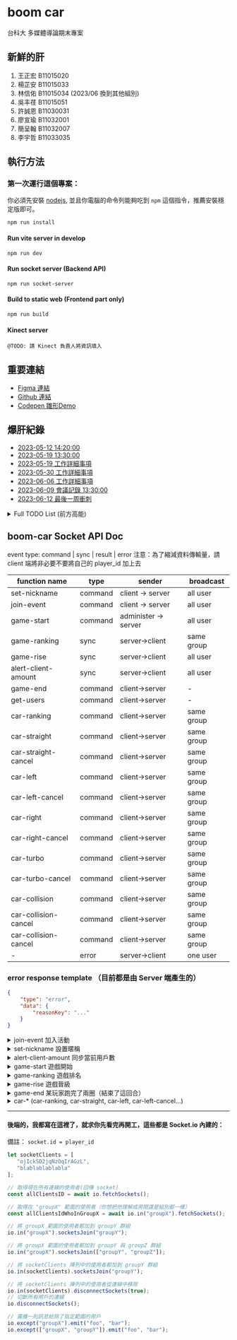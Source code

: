 # boom car
台科大 多媒體導論期末專案
## 新鮮的肝
1. 王正宏 B11015020
2. 楊芷安 B11015033
3. 林信佑 B11015034 (2023/06 換到其他組別)
4. 吳丰荏 B11015051
5. 許誠恩 B11030031
6. 廖宣瑜 B11032001
7. 簡呈翰 B11032007
8. 李宇哲 B11033035

## 執行方法
### 第一次運行這個專案：
你必須先安裝 [nodejs](https://nodejs.org/zh-cn/download), 並且你電腦的命令列能夠吃到 `npm` 這個指令，推薦安裝穩定版即可。
```shell
npm run install
```

#### Run vite server in develop
```shell
npm run dev
```
#### Run socket server (Backend API)
```shell
npm run socket-server
```
#### Build to static web (Frontend part only)
```shell
npm run build
```
#### Kinect server
```shell
@TODO: 請 Kinect 負責人將資訊填入
```

## 重要連結
- [Figma 連結](https://www.figma.com/file/0P4luMPq5JdujS5ZBNrnTK/On-the-ROAD?type=design&node-id=1%3A5&t=V1EH8cNrADojEI5P-1)
- [Github 連結](https://github.com/ChengHung-Wang/boom-car)
- [Codepen 雛形Demo](https://codepen.io/chenghung-wang/full/gOBKvPW)

## 爆肝紀錄
- [2023-05-12 14:20:00](https://hackmd.io/@cJ6It8dzQM-AxvJdVHHRpA/H1ymmUo4h/edit)
- [2023-05-19 13:30:00](https://hackmd.io/a_6VbG49QqqOhHKTgKv3qQ)
- [2023-05-19 工作詳細事項](https://hackmd.io/@cJ6It8dzQM-AxvJdVHHRpA/SJBRWKLH3)
- [2023-05-30 工作詳細事項](https://hackmd.io/@cJ6It8dzQM-AxvJdVHHRpA/rkiI5H7L2)
- [2023-06-06 工作詳細事項](https://hackmd.io/@cJ6It8dzQM-AxvJdVHHRpA/rk48dBjL3)
- [2023-06-09 會議記錄 13:30:00](https://hackmd.io/@cJ6It8dzQM-AxvJdVHHRpA/Hk-Hw4lvn)
- [2023-06-12 最後一周衝刺](https://hackmd.io/@cJ6It8dzQM-AxvJdVHHRpA/HkiDKgzD2)

<details>
<summary>
Full TODO List (前方高能)
</summary>

註記：
1. 後方數字請參考上方新鮮的肝
2. <strong style="color: #dc3545;">做完後請發 PR 並找兩位組員當 Reviewer，請每次都找不一樣的，最後一位Reviewer 如果接受 PR，請合併並刪除 branch ，並請在下面的 TODO List 打勾</strong>

```
嚴禁躺分🙃
請有決心這東西可能每禮拜花掉你10小時以上的時間。
```

### UI/UX(2, 5)

`fullDrive`
Desktop Drive, ~~iPadOS~~, iOS Safari（螢幕方向為直）

`mobile`
~~iPadOS~~, iOS Safari，所有移動設備(除平板外)須包含橫、豎畫面設計。
- [x] figma 使用
- [x] figma 專案建置
- [ ] color & component & font library
- [ ] 所有按鈕、圖標、角標、開關、單、複選匡設計樣式總覽與對應名稱(僅能為英文小寫與`-`符號)
- [x] 彈出式視窗與交互方式設計 - `fullDrive`
- [ ] Prompt style - `fullDrive`
- [x] Succsss & Error(Danger) & Warning & Info 彈出式訊息提示視窗設計 - `fullDrive`
- [x] Game logo
- [x] Game name
- [x] 遊戲流程
- [x] 遊戲初始化畫面與流程(nickname, 遊戲模式選擇等等) - `fullDrive`
- [x] 遊戲大廳(包含各個prototype) - `fullDrive`
- [ ] 新手引導(包含各個prototype) - `fullDrive`
- [ ] 遊戲畫面 - `fullDrive`
   - [x] 氮氣加速按紐 - `mobile`
   - [ ] 設定菜單
   - [x] 網路品質狀態
   - [x] 小地圖視窗
   - [x] 現在名次
   - [x] 當前時速
   - [x] 遊戲時間
   - [ ] 生命值
   - [x] Turbo 剩餘量
   - [ ] Turbo 加速效果
   - [ ] 名次變化提示
   - [ ] 碰撞效果
- [x] 遊戲結束畫面 - `fullDrive`
- [x] 跑道選擇畫面 - `fullDrive`
- [x] 搖桿設計 - `mobile`
- [x] 氮氣加速控制按鈕 - `mobile`
- [ ] 帶有進度的 Loading 動畫樣式
- [x] 純 Loading 動畫樣式
- [ ] mobile, desktop 遊戲設定畫面 - `fullDrive`
- [ ] 新手引導跑道樣式(包含指引提示，須根據不同裝置設計對應畫面) - `fullDrive`
- [x] Carmara 設定精靈 - `fullDrive`
- [ ] 性能管理精靈(解析度與 refresh fps) - `fullDrive`
- [x] 車身樣式設計工具 - `fullDrive`


### Kinect suppport(8)
- [x] 動作定義
- [x] 聲音控制相關偵測
- [x] 臉部偵測與拍照
- [ ] 傳送照片到網頁端
- [ ] 控制信號定義
- [x] 左轉偵測
- [x] 右轉偵測
- [ ] 相機角度調整
- [x] WebSocket Server
- [x] 接入控制
- [ ] Turbo 偵測

### Coding
##### 註記：
| ⎋    | ⇤    | ⇌     | ⌘    |
|------|------|-------|------|
| 架構優化 | 底層程序 | 需配合美術 | 重要觀念 |

- [x] Github 專案建置 (1) - `⌘`
- [x] Debug tips (All) - `⌘`
- [x] Project exec (All) - `⌘`
- [x] Github 操作 (All) - `⌘`
- [x] html 與 css 知識(All) - `⌘`
- [x] Vue, Pinia 學習(All) - `⌘`
- [x] API(socket) 流程(All Coding 組，請參閱 06/09 會議記錄) - `⇤`
- [x] runningConfig 與 API 制定(All Coding 組) - `⇤`
- [x] .env 遷移 (1, 3) - `⇤`
- [x] 遷移至 Vue (1, 3, 6) - `⎋` `⇤`
- [x] Vue Component 規劃 (1, 3) - `⎋` `⇤`
- [x] 遊戲變數(參數)與 Pinia 變數映射(3) - `⎋` `⇤`
- [x] 玩家車輛選擇，並能夠控制對應車輛(指定跑道上哪輛車是玩家的)(4) - `⇤`
- [x] 動態調整指定車輛的速度、方向、位置 (4) - `⇤`
- [x] bug solve - 車輛重新繪製導致無法單獨控制的問題 (All)
- [x] 取得指定車輛或所有車輛狀態(4) - `⇤`
- [x] 用戶群組策略管理功能實現 (4) - `⇤`
- [x] 後端 API 開發 (1, 4) - `⇤`
- [x] 小地圖獨立渲染畫布 (4) - `⇤`
- [x] 將 base64 圖片渲染於車身後面 (4) - `⇤`
- [x] 文字顯示由 Canvas 畫布改為 標準 HTML 顯示 (2) - `⎋` `⇤` `⇌`
- [x] Vue3 & Pinia support (響應式 DOM 支持) (1, 2) - `⎋` `⇤`
- [x] Camera, Track, Race, Car 的 Prototype to OOP (6) - `⎋` `⇤`
- [x] 剩餘的Prototype to OOP(3) - `⎋` `⇤`
- [x] Camera, Track, Race, Car 的 `var` to `let` (6) - `⎋` `⇤`
- [x] `var` to `let` (3, 6) - `⎋` `⇤`
- [x] 遊戲引擎重構（轉換到 ES6 Module 形式），並解決 EsLint 報錯(3, 6) - `⎋`
- [x] Remove all the useless args, fn，但不要移除到組員寫的 function (3, 6) - `⌘` `⇤`
- [x] Camara 視角調整工具 (6) - `⇌` `⇤`
- [x] 移動端搖桿支持 (7) - `⇌` (joyStick Branch)
- [x] 移除搖桿與刪除對應套件，並合併分支 (7)
- [x] 新增function，執行後可以讓車只使用左右轉時也可以前進，再次執行後可以取消這樣的設定(toggle)，並且有一變數可以取得當前狀態 (7)
- [x] 車與車碰撞偵測 (7) - `⇤`
- [x] 車與建築物碰撞偵測 (7) - `⇤`
- [x] 超出跑道偵測 (7) - `⇤`
- [x] 跑完一圈 callback (7) - `⇤`
- [x] 到達終點 callback (7) - `⇤`
- [x] 玩家行駛方向改變 callback(7) - `⇤`
- [x] 玩家速度改變 callback(7) - `⇤`
- [x] 移動端、Kinect 端自動前進支援(7) - `⇤`
- [x] WebSocket 支持 (1, 4, 6, 7) - `⇤`
- [ ] 多人模式同步其他玩家狀態 (6, 7)
- [x] Canvas 實時自適應渲染 (1) - `⇤`
- [x] 後端 API 規劃 (1) - `⇤`
- [x] WebSocket 指令定義 (1) - `⇤`
- [x] WebSocket 廣播模組 (1, 2) - `⇤`
- [x] 多人模式雛形：兩台車可以正常前進與停下，並且同步對方的動作 (6, 7)
- [ ] 多人模式身份可識別化 (player_id, socket.id) (6, 7)
- [ ] 多人模式 x,y,z 軸同步更新 (6, 7)
- [ ] 遊戲大廳設計實現 (1, 2) - `⇤` `⇌`
- [ ] 遊戲主畫面設計實現 (1, 2) - `⇤` `⇌`
- [ ] 遊戲結束畫面設計實現 (1, 2) - `⇤` `⇌`
- [ ] 錯誤顯示 callback 與彈窗設計實現 (1, 2) - `⇤` `⇌`
- [x] v新手跑道設計 (2) - `⇌`
- [x] 可以切換視角到指定車輛 (4) - `⇤`
- [ ] 遊戲延遲檢測工具 - `⇤`
- [ ] 設備類型偵測 (1, 2) - `⇤`

### Networking & Deploy
- [x] Domain & SSL 證書
- [ ] Socket Server 部署
- [ ] Socket Load Balancer

### Misc
- [x] 起跑位置不同的公平性問題解決方案 (6)
- [x] 遊戲規則定案 (All)
- [x] 遊戲流程圖 (2)
- [ ] i18n 多語系支援 config(1, 7)
</details>

## boom-car Socket API Doc
event type: command | sync | result | error
注意：為了縮減資料傳輸量，請 client 端將非必要不要將自己的 player_id 加上去

| function name        | type    | sender               | broadcast  |
|----------------------|---------|----------------------|------------|
| set-nickname         | command | client -> server     | all user   |
| join-event           | command | client -> server     | all user   |
| game-start           | command | administer -> server | all user   |
| game-ranking         | sync    | server->client       | same group |
| game-rise            | sync    | server->client       | all user   |
| alert-client-amount  | sync    | server->client       | all user   |
| game-end             | command | client->server       | -          |
| get-users            | command | client->server       | -          |
| car-ranking          | command | client->server       | same group |
| car-straight         | command | client->server       | same group |
| car-straight-cancel  | command | client->server       | same group |
| car-left             | command | client->server       | same group |
| car-left-cancel      | command | client->server       | same group |
| car-right            | command | client->server       | same group |
| car-right-cancel     | command | client->server       | same group |
| car-turbo            | command | client->server       | same group |
| car-turbo-cancel     | command | client->server       | same group |
| car-collision        | command | client->server       | same group |
| car-collision-cancel | command | client->server       | same group |
| car-collision-cancel | command | client->server       | same group |
| -                    | error   | server->client       | one user   |

### error response template （目前都是由 Server 端產生的）
```json
{
    "type": "error",
    "data": {
        "reasonKey": "..."
    }
}
```

<details>
  <summary>join-event 加入活動</summary>

預設活動名稱：花錢的凱子一條龍<br>
代碼：pipeline-of-richer-pay

```json
{
    "type": "command",
    "data": {
        "command": "join-event",
        "code": "pipeline-of-richer-pay"
    }
}
```

`error` 不存在的活動
```json
{
    "type": "error",
    "data": {
        "reasonKey": "ERR_EVENT_NOT_FOUND"
    }
}
```

`error` 活動尚未開始
```json
{
    "type": "error",
    "data": {
        "reasonKey": "ERR_EVENT_HAVE_NOT_START_YET"
    }
}
```

`error` 超過本次活動選手上線
```json
{
    "type": "error",
    "data": {
      "reasonKey": "ERR_OVER_CLIENT_AMOUNT"
    }
}
```
</details>

<details>
    <summary>set-nickname 設置暱稱</summary>

`command`
client send:
```json
{
    "type": "command",
    "data": {
        "command": "set-nickname",
        "nickname": "string"
    }
}
```

`error`
重複的暱稱
```json
{
    "type": "error",
    "data": {
        "reasonKey": "ERR_DUPLICATED_NICKNAME"
    }
}
```

`error`
不合法的暱稱
```json
{
    "type": "error",
    "data": {
        "reasonKey": "ERR_NICKNAME_NOT_VALID"
    }
}
```
</details>

<details>
<summary>alert-client-amount 同步當前用戶數</summary>

```json
{
  "type": "sync",
  "data": {
    "command": "alert-client-amount",
    "clientAmount": 38
  }
}
```
</details>

<details>
    <summary>game-start 遊戲開始</summary>

`command`
administer send
```json
{
    "type": "command",
    "data": {
        "command": "game-start"
    }
}
```

`error`
The game has started
```json
{
  "type": "error",
  "data": {
    "reasonKey": "ERR_GAME_HAS_STARTED"
  }
}
```

`error` 權限非法
```json
{
    "type": "error",
    "data": {
      "reasonKey": "ERR_PERMISSION_DENY"
    }
}
```

`sync`
server send to all client
註記： 服務端會根據現在的人數與場次直接分配四組，兩組，一組。members需要根據用戶所在的組別提供對應的組別名單。
rank 在這邊是指你是跑道上的第幾台車。
```json
{
    "type": "sync",
    "data": {
      "command": "game-start",
      "members":[
        {
          "nickname": "B11015020",
          "player_id": "blablablablabla",
          "rank": 0
        },
        {
          "nickname": "B11015033",
          "player_id": "ccccccccccccCat",
          "rank": 1
        }
      ]
    }
}
```

</details>

<details>
<summary>game-ranking 遊戲排名</summary>
註記：遊戲排名會在該組最後一位發送 `game-end` 後自動向客戶端發送本場遊戲的排名

`sync`
server send to all client (group by userGroup)
註記： 服務端會根據現在的人數與場次直接分配四組，兩組，一組。members需要根據用戶所在的組別提供對應的組別名單。
```json
{
    "type": "sync",
    "data": {
      "command": "game-ranking",
      "members":[
        {
          "nickname": "B11015020",
          "player_id": "blablablablabla",
          "rank": 1,
          "rise": true
        },
        {
          "nickname": "B11015033",
          "player_id": "ccccccccccccCat",
          "rank": 1,
          "rise": false
        }
      ]
    }
}
```
</details>

<details>
    <summary>game-rise 遊戲晉級</summary>

`command`
administer send
```json
{
    "type": "command",
    "data": {
        "command": "game-rise"
    }
}
```

`error`
Previous haven't finish
```json
{
  "type": "error",
  "data": {
    "reasonKey": "ERR_PREVIOUS_GAME_HAVE_NOT_END"
  }
}
```

`sync`
server send to all client
註記： 服務端會根據場次重新分組，並且移除未晉級的玩家連線，並將有晉級的玩家重新組隊。
rank 在這邊是指你是跑道上的第幾台車。
```json
{
    "type": "sync",
    "data": {
      "command": "game-rise",
      "members":[
        {
          "nickname": "B11015020",
          "player_id": "blablablablabla",
          "rank": 0
        },
        {
          "nickname": "B11015033",
          "player_id": "ccccccccccccCat",
          "rank": 1
        }
      ]
    }
}
```

</details>

<details>
    <summary>game-end 某玩家跑完了兩圈（結束了這回合）</summary>

`command`
client send to server
rank 在這邊是指你在這回合中的第幾名
```json
{
    "type": "command",
    "data": {
      "command": "game-end",
      "position": {
        "x": 0,
        "y": 0,
        "z": 0
      },
      "rank": 1
    }
}
```

`sync`
server 廣播給同組的 client
```json
{
    "type": "sync",
    "data": {
      "command": "game-end",
      "player_id": ".......",
      "position": {
        "x": 0,
        "y": 0,
        "z": 0
      },
      "rank": 1
    }
}
```
</details>

<details>
  <summary>
    car-* (car-ranking, car-straight, car-left, car-left-cancel...)  
  </summary>

#### 此指令包含：
- car-ranking: 車輛變換名次時發出
  - car-straight: 車輛直走
  - car-straight-cancel：車輛取消直走
  - car-left: 車輛左轉
  - car-left-cancel: 車輛左轉取消
  - car-right: 車輛右轉
  - car-right-cancel: 車輛右轉取消
  - car-turbo: 車輛加速
  - car-turbo-cancel: 車輛加速取消
  - car-collision: 車輛碰撞
  - car-collision-cancel: 車輛碰撞取消

`command`
client send to server
</details>


----

#### 後端的，我都寫在這裡了，就求你先看完再開工，這些都是 Socket.io 內建的：
備註： `socket.id = player_id`

```typescript
let socketClients = [
   "ojIckSD2jqNzOqIrAGzL",
   "blablablablabla"
];

// 取得現在所有連線的使用者(回傳 socket)
const allClientsID = await io.fetchSockets();

// 取得在 "groupX" 範圍的使用者（你想把他理解成房間還是組別都一樣）
const allClientsIdWhoInGroupX = await io.in("groupX").fetchSockets();

// 將 groupX 範圍的使用者都加到 groupY 群組
io.in("groupX").socketsJoin("groupY");

// 將 groupX 範圍的使用者都加到 groupY 與 groupZ 群組
io.in("groupX").socketsJoin(["groupY", "groupZ"]);

// 將 socketClients 陣列中的使用者都加到 groupY 群組
io.in(socketClients).socketsJoin("groupY");

// 將 socketClients 陣列中的使用者從連線中移除
io.in(socketClients).disconnectSockets(true);
// 切斷所有用戶的連線
io.disconnectSockets();

// 廣播一則訊息給除了指定範圍的用戶
io.except("groupX").emit("foo", "bar");
io.except(["groupX", "groupY"]).emit("foo", "bar");

```


